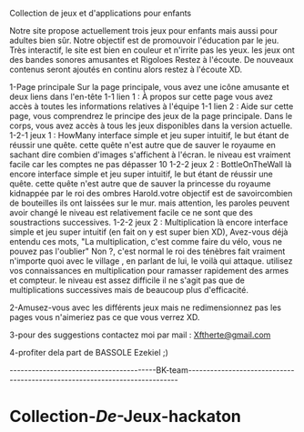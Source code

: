 Collection de jeux et d'applications pour enfants

Notre site propose actuellement trois jeux pour enfants mais aussi pour adultes bien sûr.
Notre objectif est de promouvoir l'éducation par le jeu. Très interactif, le site est bien
 en couleur et n'irrite pas les yeux. les jeux ont des bandes sonores amusantes et Rigoloes
Restez à l'écoute. De nouveaux contenus seront ajoutés en continu alors restez à l'écoute XD.

1-Page principale
	Sur la page principale, vous avez une icône amusante et deux liens dans l'en-tête
 1-1 lien 1 : À propos
	sur cette page vous avez accès à toutes les informations relatives à l'équipe
 1-1 lien 2 : Aide
	sur cette page, vous comprendrez le principe des jeux de la page principale.
	Dans le corps, vous avez accès à tous les jeux disponibles dans la version actuelle.
 1-2-1 jeux 1 : HowMany
	interface simple et jeu super intuitif, le but étant de réussir une quête.
	cette quête n'est autre que de sauver le royaume en sachant dire combien
	d'images s'affichent à l'écran. le niveau est vraiment facile car les comptes
	ne pas dépasser 10
 1-2-2 jeux 2 : BottleOnTheWall
	là encore interface simple et jeu super intuitif, le but étant de réussir une quête.
	cette quête n'est autre que de sauver la princesse du royaume kidnappée par 
	le roi des ombres Harold.votre objectif est de savoircombien de bouteilles ils ont laissées sur le mur.
	mais attention, les paroles peuvent avoir changé le niveau est relativement facile
	ce ne sont que des soustractions successives.
 1-2-2 jeux 2 : Multiplication
	là encore interface simple et jeu super intuitif (en fait on y est super bien XD),
	Avez-vous déjà entendu ces mots, "La multiplication, c'est comme faire du vélo, vous ne pouvez pas l'oublier"
	Non ?, c'est normal le roi des ténèbres fait vraiment n'importe quoi avec le village , en parlant de lui, le voilà
	qui attaque. utilisez vos connaissances en multiplication pour ramasser rapidement des armes et
	compteur. le niveau est assez difficile il ne s'agit pas que de multiplications successives mais de beaucoup
	plus d'efficacité.

2-Amusez-vous avec les différents jeux mais ne redimensionnez pas les pages vous n'aimeriez pas ce que vous verrez XD.

3-pour des suggestions contactez moi par mail : Xftherte@gmail.com

4-profiter dela part de BASSOLE Ezekiel ;)

----------------------------------------BK-team---------------------------------------------------------------------------
# Collection-_De_-Jeux-hackaton
